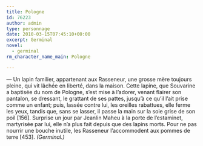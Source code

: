 ```yaml
---
title: Pologne
id: 76223
author: admin
type: personnage
date: 2010-03-15T07:45:10+00:00
excerpt: Germinal
novel:
  - germinal
rm_character_name_main: Pologne

---
```

— Un lapin familier, appartenant aux Rasseneur, une grosse mère toujours pleine, qui vit lâchée en liberté, dans la maison. Cette lapine, que Souvarine a baptisée du nom de Pologne, s&rsquo;est mise à l&rsquo;adorer, venant flairer son pantalon, se dressant, le grattant de ses pattes, jusqu&rsquo;à ce qu&rsquo;il l&rsquo;ait prise comme un enfant; puis, lassée contre lui, les oreilles rabattues, elle ferme les yeux, tandis que, sans se lasser, il passe la main sur la soie grise de son poil [156]. Surprise un jour par Jeanlin Maheu à la porte de l&rsquo;estaminet, martyrisée par lui, elle n&rsquo;a plus fait depuis que des lapins morts. Pour ne pas nourrir une bouche inutile, les Rasseneur l&rsquo;accommodent aux pommes de terre [453]. _(Germinal.)_